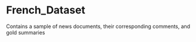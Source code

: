 # French_Dataset
Contains a sample of news documents, their corresponding comments, and gold summaries
